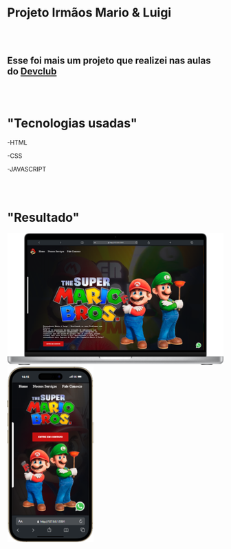 <h1>Projeto Irmãos Mario & Luigi</h1>
<br>
<br>
<h2>Esse foi mais um projeto que realizei nas aulas do <a href="https:rodolfomori.com.br/devclub">Devclub</a> </h2>
<br>
<br>
<h1>"Tecnologias usadas"</h1>
<p>-HTML</p>
<p>-CSS</p>
<p>-JAVASCRIPT</p>
<br>
<br>
<h1>"Resultado"</h1>

<p float="left">
  <img src="https://github.com/Marcos-devclub2024/Projeto-irmaos-mario/blob/master/img/Macbook-PRO-16-2021-127.0.0.1.png?raw=true" width="800" />
  <img src="https://github.com/Marcos-devclub2024/Projeto-irmaos-mario/blob/master/img/iPhone-14-PRO-MAX-127.0.0.1.png?raw=true" width="200" />
</p>
